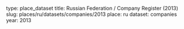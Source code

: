 type: place_dataset
title: Russian Federation / Company Register (2013)
slug: places/ru/datasets/companies/2013
place: ru
dataset: companies
year: 2013

